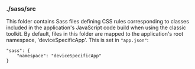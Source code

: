 ### ./sass/src

This folder contains Sass files defining CSS rules corresponding to classes
included in the application's JavaScript code build when using the classic toolkit.
By default, files in this folder are mapped to the application's root namespace, 'deviceSpecificApp'.
This is set in `"app.json"`:

    "sass": {
        "namespace": "deviceSpecificApp"
    }